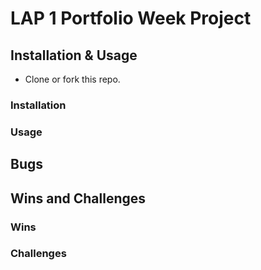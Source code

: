 # LAP 1 Portfolio Week Project

## Installation & Usage
- Clone or fork this repo.

### Installation

### Usage

## Bugs

## Wins and Challenges

### Wins

### Challenges